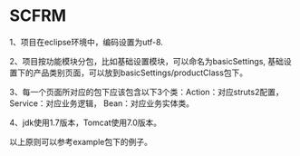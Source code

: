 SCFRM
=====
1、项目在eclipse环境中，编码设置为utf-8.

2、项目按功能模块分包，比如基础设置模块，可以命名为basicSettings, 基础设置下的产品类别页面，可以放到basicSettings/productClass包下。

3、每一个页面所对应的包下应该包含以下3个类：Action：对应struts2配置， Service：对应业务逻辑， Bean：对应业务实体类。

4、jdk使用1.7版本，Tomcat使用7.0版本。


以上原则可以参考example包下的例子。
